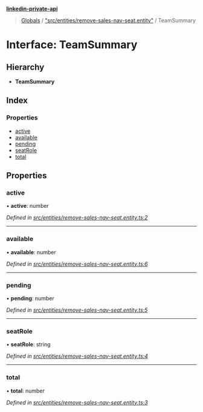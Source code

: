 **[linkedin-private-api](../README.md)**

> [Globals](../globals.md) / ["src/entities/remove-sales-nav-seat.entity"](../modules/_src_entities_remove_sales_nav_seat_entity_.md) / TeamSummary

# Interface: TeamSummary

## Hierarchy

* **TeamSummary**

## Index

### Properties

* [active](_src_entities_remove_sales_nav_seat_entity_.teamsummary.md#active)
* [available](_src_entities_remove_sales_nav_seat_entity_.teamsummary.md#available)
* [pending](_src_entities_remove_sales_nav_seat_entity_.teamsummary.md#pending)
* [seatRole](_src_entities_remove_sales_nav_seat_entity_.teamsummary.md#seatrole)
* [total](_src_entities_remove_sales_nav_seat_entity_.teamsummary.md#total)

## Properties

### active

•  **active**: number

*Defined in [src/entities/remove-sales-nav-seat.entity.ts:2](https://github.com/cosiall/linkedin-private-api/blob/7ebb094/src/entities/remove-sales-nav-seat.entity.ts#L2)*

___

### available

•  **available**: number

*Defined in [src/entities/remove-sales-nav-seat.entity.ts:6](https://github.com/cosiall/linkedin-private-api/blob/7ebb094/src/entities/remove-sales-nav-seat.entity.ts#L6)*

___

### pending

•  **pending**: number

*Defined in [src/entities/remove-sales-nav-seat.entity.ts:5](https://github.com/cosiall/linkedin-private-api/blob/7ebb094/src/entities/remove-sales-nav-seat.entity.ts#L5)*

___

### seatRole

•  **seatRole**: string

*Defined in [src/entities/remove-sales-nav-seat.entity.ts:4](https://github.com/cosiall/linkedin-private-api/blob/7ebb094/src/entities/remove-sales-nav-seat.entity.ts#L4)*

___

### total

•  **total**: number

*Defined in [src/entities/remove-sales-nav-seat.entity.ts:3](https://github.com/cosiall/linkedin-private-api/blob/7ebb094/src/entities/remove-sales-nav-seat.entity.ts#L3)*
